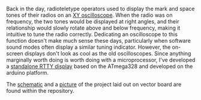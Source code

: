 Back in the day, radioteletype operators used to display the mark and space tones of their radios on an <a href='http://www.youtube.com/watch?v=2JuHhya4uq4&feature=share&list=UU5riV90FO3iPtgIMXavNnPA'>XY oscilloscope</a>. When the radio was on frequency, the two tones would be displayed at right angles, and their relationship would slowly rotate above and below frequency, making it intuitive to tune the radio correctly. Dedicating an oscilloscope to this function doesn't make much sense these days, particularly when software sound modes often display a similar tuning indicator. However, the on-screen displays don't look as cool as the old oscilloscopes. Since anything marginally worth doing is worth doing with a microprocessor, I've developed a <a href='http://www.youtube.com/watch?v=PeumEiLyYsc&feature=share&list=UU5riV90FO3iPtgIMXavNnPA'>standalone RTTY display</a> based on the ATmega328 and developed on the arduino platform.

The <a href='http://crossed-bananas-display.googlecode.com/hg/g10.png'>schematic</a> and a <a href='http://crossed-bananas-display.googlecode.com/hg/schema_and_board.jpg'>picture</a> of the project laid out on vector board are found within the repository.